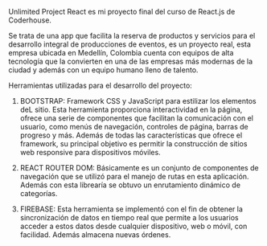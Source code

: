 Unlimited Project React es mi proyecto final del curso de React.js de Coderhouse.

Se trata de una app que facilita la reserva de productos y servicios para el desarrollo integral de producciones de eventos, es un proyecto real, esta empresa ubicada en Medellín, Colombia cuenta con equipos de alta tecnología que la convierten en una de las empresas más modernas de la ciudad y además con un equipo humano lleno de talento.


Herramientas utilizadas para el desarrollo del proyecto:

1. BOOTSTRAP: Framework CSS y JavaScript para estilizar los elementos deL sitio. Esta herramienta proporciona interactividad en la página, ofrece una serie de componentes que facilitan la comunicación con el usuario, como menús de navegación, controles de página, barras de progreso y más.
Además de todas las características que ofrece el framework, su principal objetivo es permitir la construcción de sitios web responsive para dispositivos móviles.


2. REACT ROUTER DOM: Básicamente es un conjunto de componentes de navegación que se utilizó para el manejo de rutas en esta aplicación. Además con esta librearía se obtuvo un enrutamiento dinámico de categorías.

3. FIREBASE: Esta herramienta se implementó con el fin de obtener la sincronización de datos en tiempo real que permite a los usuarios acceder a estos datos desde cualquier dispositivo, web o móvil, con facilidad. Además almacena nuevas órdenes.



